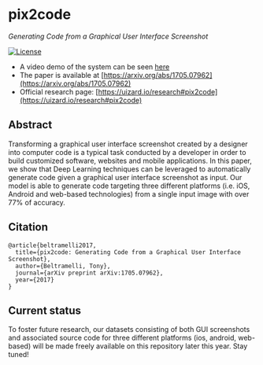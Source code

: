 # pix2code
*Generating Code from a Graphical User Interface Screenshot*

[![License](http://img.shields.io/badge/license-APACHE2-blue.svg)](LICENSE.txt)

* A video demo of the system can be seen [here](https://youtu.be/pqKeXkhFA3I)
* The paper is available at [https://arxiv.org/abs/1705.07962](https://arxiv.org/abs/1705.07962)
* Official research page: [https://uizard.io/research#pix2code](https://uizard.io/research#pix2code)

## Abstract
Transforming a graphical user interface screenshot created by a designer into computer code is a typical task conducted by a developer in order to build customized software, websites and mobile applications. In this paper, we show that Deep Learning techniques can be leveraged to automatically generate code given a graphical user interface screenshot as input. Our model is able to generate code targeting three different platforms (i.e. iOS, Android and web-based technologies) from a single input image with over 77% of accuracy.

## Citation

```
@article{beltramelli2017,
  title={pix2code: Generating Code from a Graphical User Interface Screenshot},
  author={Beltramelli, Tony},
  journal={arXiv preprint arXiv:1705.07962},
  year={2017}
}
```

## Current status
To foster future research, our datasets consisting of both GUI screenshots and associated source code for three different platforms (ios, android, web-based) will be made freely available on this repository later this year. Stay tuned!
